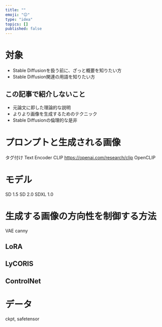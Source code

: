 ```yaml
---
title: ""
emoji: "😊"
type: "idea"
topics: []
published: false
---
```


# 対象
- Stable Diffusionを扱う前に、ざっと概要を知りたい方
- Stable Diffusion関連の用語を知りたい方

## この記事で紹介しないこと
- 元論文に即した理論的な説明
- よりより画像を生成するためのテクニック
- Stable Diffusionの倫理的な是非

# プロンプトと生成される画像
タグ付け
Text Encoder
CLIP
https://openai.com/research/clip
OpenCLIP

# モデル
SD 1.5
SD 2.0
SDXL 1.0

# 生成する画像の方向性を制御する方法
VAE
canny

## LoRA
## LyCORIS
## ControlNet

# データ
ckpt, safetensor
